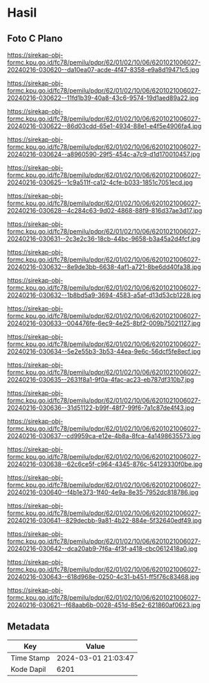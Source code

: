 # Hasil

## Foto C Plano

https://sirekap-obj-formc.kpu.go.id/fc78/pemilu/pdpr/62/01/02/10/06/6201021006027-20240216-030620--da10ea07-acde-4f47-8358-e9a8d19471c5.jpg

https://sirekap-obj-formc.kpu.go.id/fc78/pemilu/pdpr/62/01/02/10/06/6201021006027-20240216-030622--11fd1b39-40a8-43c6-9574-19d1aed89a22.jpg

https://sirekap-obj-formc.kpu.go.id/fc78/pemilu/pdpr/62/01/02/10/06/6201021006027-20240216-030622--86d03cdd-65e1-4934-88e1-e4f5e4906fa4.jpg

https://sirekap-obj-formc.kpu.go.id/fc78/pemilu/pdpr/62/01/02/10/06/6201021006027-20240216-030624--a8960590-29f5-454c-a7c9-d1d170010457.jpg

https://sirekap-obj-formc.kpu.go.id/fc78/pemilu/pdpr/62/01/02/10/06/6201021006027-20240216-030625--1c9a511f-ca12-4cfe-b033-1851c7051ecd.jpg

https://sirekap-obj-formc.kpu.go.id/fc78/pemilu/pdpr/62/01/02/10/06/6201021006027-20240216-030628--4c284c63-9d02-4868-88f9-816d37ae3d17.jpg

https://sirekap-obj-formc.kpu.go.id/fc78/pemilu/pdpr/62/01/02/10/06/6201021006027-20240216-030631--2c3e2c36-18cb-44bc-9658-b3a45a2d4fcf.jpg

https://sirekap-obj-formc.kpu.go.id/fc78/pemilu/pdpr/62/01/02/10/06/6201021006027-20240216-030632--8e9de3bb-6638-4af1-a721-8be6dd40fa38.jpg

https://sirekap-obj-formc.kpu.go.id/fc78/pemilu/pdpr/62/01/02/10/06/6201021006027-20240216-030632--1b8bd5a9-3694-4583-a5af-d13d53cb1228.jpg

https://sirekap-obj-formc.kpu.go.id/fc78/pemilu/pdpr/62/01/02/10/06/6201021006027-20240216-030633--004476fe-6ec9-4e25-8bf2-009b75021127.jpg

https://sirekap-obj-formc.kpu.go.id/fc78/pemilu/pdpr/62/01/02/10/06/6201021006027-20240216-030634--5e2e55b3-3b53-44ea-9e6c-56dcf5fe8ecf.jpg

https://sirekap-obj-formc.kpu.go.id/fc78/pemilu/pdpr/62/01/02/10/06/6201021006027-20240216-030635--2631f8a1-9f0a-4fac-ac23-eb787df310b7.jpg

https://sirekap-obj-formc.kpu.go.id/fc78/pemilu/pdpr/62/01/02/10/06/6201021006027-20240216-030636--31d51122-b99f-48f7-99f6-7a1c87de4f43.jpg

https://sirekap-obj-formc.kpu.go.id/fc78/pemilu/pdpr/62/01/02/10/06/6201021006027-20240216-030637--cd9959ca-e12e-4b8a-8fca-4a1498635573.jpg

https://sirekap-obj-formc.kpu.go.id/fc78/pemilu/pdpr/62/01/02/10/06/6201021006027-20240216-030638--62c6ce5f-c964-4345-876c-54129330f0be.jpg

https://sirekap-obj-formc.kpu.go.id/fc78/pemilu/pdpr/62/01/02/10/06/6201021006027-20240216-030640--f4b1e373-1f40-4e9a-8e35-7952dc818786.jpg

https://sirekap-obj-formc.kpu.go.id/fc78/pemilu/pdpr/62/01/02/10/06/6201021006027-20240216-030641--829decbb-9a81-4b22-884e-5f32640edf49.jpg

https://sirekap-obj-formc.kpu.go.id/fc78/pemilu/pdpr/62/01/02/10/06/6201021006027-20240216-030642--dca20ab9-7f6a-4f3f-a418-cbc0612418a0.jpg

https://sirekap-obj-formc.kpu.go.id/fc78/pemilu/pdpr/62/01/02/10/06/6201021006027-20240216-030643--618d968e-0250-4c31-b451-ff5f76c83468.jpg

https://sirekap-obj-formc.kpu.go.id/fc78/pemilu/pdpr/62/01/02/10/06/6201021006027-20240216-030621--f68aab6b-0028-451d-85e2-621860af0623.jpg


## Metadata

| Key        | Value               |
| ---------- | ------------------- |
| Time Stamp | 2024-03-01 21:03:47 |
| Kode Dapil | 6201                |



